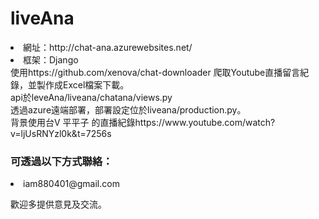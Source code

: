 # liveAna
<li>網址：http://chat-ana.azurewebsites.net/
<li>框架：Django
<br>使用https://github.com/xenova/chat-downloader 爬取Youtube直播留言紀錄，並製作成Excel檔案下載。
<br>api於leveAna/liveana/chatana/views.py
<br>透過azure遠端部署，部署設定位於liveana/production.py。
<br>背景使用台V 平平子 的直播紀錄https://www.youtube.com/watch?v=ljUsRNYzl0k&t=7256s 
<h3>可透過以下方式聯絡：</h3>
<li>iam880401@gmail.com</li>
<p>歡迎多提供意見及交流。</p>
